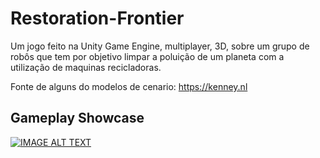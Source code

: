 # Restoration-Frontier
Um jogo feito na Unity Game Engine, multiplayer, 3D, sobre um grupo de robôs que tem por objetivo limpar a poluição de um planeta com a utilização de maquinas recicladoras.

Fonte de alguns do modelos de cenario: https://kenney.nl

## Gameplay Showcase
[![IMAGE ALT TEXT](https://github.com/Renato-Chaves/Restoration-Frontier/assets/51747413/1daeefaf-1027-4773-89ea-635eeed04186)](http://www.youtube.com/watch?v=PvMco2QSBqA "Gameplay Showcase")
